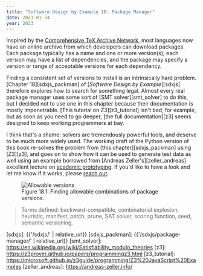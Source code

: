```yaml
---
title: "Software Design by Example 18: Package Manager"
date: 2023-01-24
year: 2023
---
```


Inspired by the [Comprehensive TeX Archive Network][ctan],
most languages now have an online archive from which developers can download packages.
Each package typically has a name and one or more version(s);
each version may have a list of dependencies,
and the package may specify a version or range of acceptable versions for each dependency.

Finding a consistent set of versions to install is an intrinsically hard problem.
[Chapter 18][sdxjs_packman] of [*Software Design by Example*][sdxjs]
therefore explores how to search for something legal.
Almost every real package manager uses some sort of [SMT solver][smt_solver] to do this,
but I decided not to use one in this chapter because their documentation is mostly impenetrable.
[This tutorial on Z3][z3_tutorial] isn't bad,
for example,
but as soon as you need to go deeper,
[the full documentation][z3] seems designed to keep working programmers at bay.

I think that's a shame:
solvers are tremendously powerful tools,
and deserve to be much more widely used.
The working draft of the Python version of this book re-solves the problem from [this chapter][sdxjs_packman] using [Z3][z3],
and goes on to show how it can be used to generate test data as well
using an example borrowed from [Andreas Zeller's][zeller_andreas] excellent lecture
on [academic prototyping][academic_prototyping].
If you'd like to have a look and let me know if it works,
please [reach out][email].

<figure id="package-manager-allowable" class="center">
  <img src="{{'/sdxjs/package-manager/allowable.svg' | relative_url}}" alt="Allowable versions" class="centered">
  <figcaption>Figure 18.1: Finding allowable combinations of package versions.</figcaption>
</figure>

> Terms defined: backward-compatible, combinatorial explosion, heuristic, manifest, patch, prune, SAT solver, scoring function, seed, semantic versioning.

[academic_prototyping]: https://www.fuzzingbook.org/html/AcademicPrototyping.html
[ctan]: https://www.ctan.org/
[email]: mailto:{{site.author.email}}
[sdxjs]: {{'/sdxjs/' | relative_url}}
[sdxjs_packman]: {{'/sdxjs/package-manager/' | relative_url}}
[smt_solver]: https://en.wikipedia.org/wiki/Satisfiability_modulo_theories
[z3]: https://z3prover.github.io/papers/programmingz3.html
[z3_tutorial]: https://microsoft.github.io/z3guide/programming/Z3%20JavaScript%20Examples
[zeller_andreas]: https://andreas-zeller.info/
